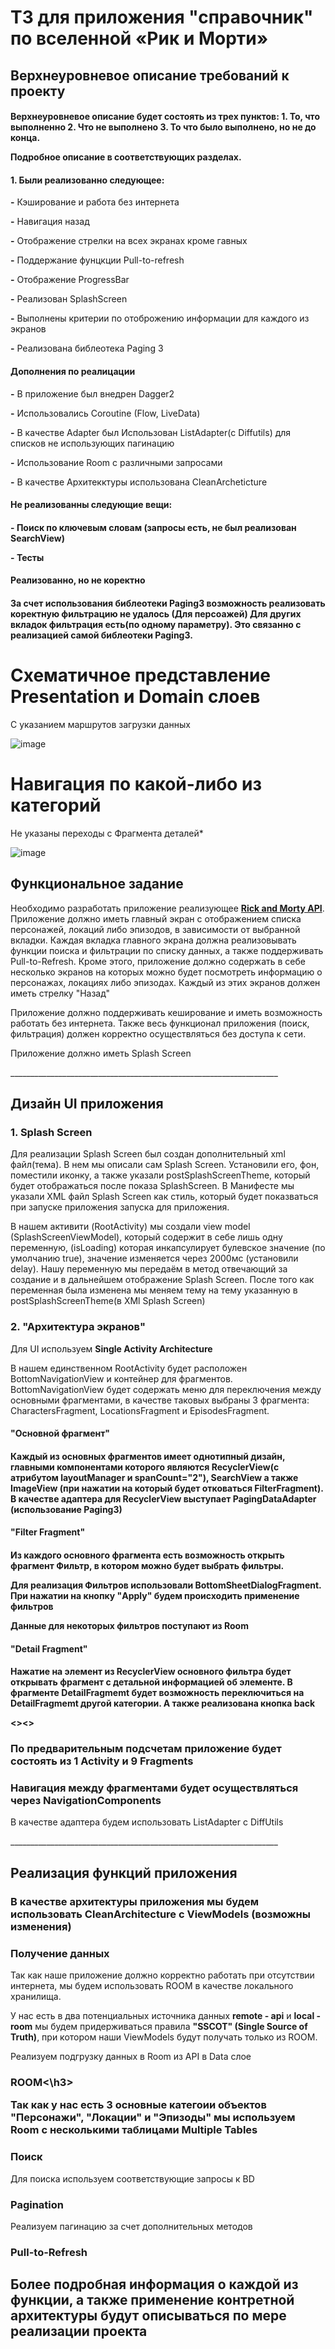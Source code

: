 <h1>ТЗ для приложения "справочник" по вселенной «Рик и Морти»</h1>


<h2>Верхнеуровневое описание требований к проекту</h2>
<h4>Верхнеуровневое описание будет состоять из трех пунктов:
1. То, что выполненно
2. Что не выполнено
3. То что было выполнено, но не до конца.
  
Подробное описание в соответствующих разделах.</h4>

<h4>1. Были реализованно следующее:</h4>
<p><b>-</b> Кэширование и работа без интернета</p>
<p><b>-</b> Навигация назад</p>
<p><b>-</b> Отображение стрелки на всех экранах кроме гавных</p>
<p><b>-</b> Поддержание фунцкции Pull-to-refresh </p>
<p><b>-</b> Отображение ProgressBar </p>
<p><b>-</b> Реализован SplashScreen</p>
<p><b>-</b> Выполнены критерии по отоброжению информации для каждого из экранов</p>
<p><b>-</b> Реализована библеотека Paging 3</p>
<h4>Дополнения по реалицации</h4>
<p><b>-</b> В приложение был внедрен Dagger2</p>
<p><b>-</b> Использовались Coroutine (Flow, LiveData)</p>
<p><b>-</b> В качестве Adapter был Использован ListAdapter(с Diffutils) для списков не использующих пагинацию</p>
<p><b>-</b> Использование Room с различными запросами</p>
<p><b>-</b> В качестве Архитекктуры использована CleanArcheticture</p>

<h4>Не реализованны следующие вещи:<h4>
<p><b>-</b> Поиск по ключевым словам (запросы есть, не был реализован SearchView)</p>
<p><b>-</b> Тесты</p>

<h4>Реализованно, но не коректно<h4>
<p>За счет использования библеотеки Paging3 возможность реализовать коректную фильтрацию не удалось (Для персоажей)
 Для других вкладок фильтрация есть(по одному параметру). Это связанно с реализацией самой библеотеки Paging3.</p>

<h1>Схематичное представление Presentation и Domain слоев</h1>
<p>C указанием маршрутов загрузки данных</p>
  
![image](https://user-images.githubusercontent.com/85056996/169247482-41d6529a-4d0b-43d0-bc53-eb93b9f985cb.png)

<h1>Навигация по какой-либо из категорий</h1>
<p>Не указаны переходы с Фрагмента деталей*</p>
  
![image](https://user-images.githubusercontent.com/85056996/164718143-418e1659-019f-4253-afcf-5fb306d1b85d.png)
 
<h2>Функциональное задание</h2>
<p>Необходимо разработать приложение реализующее <a href="https://rickandmortyapi.com/"><b>Rick and Morty API</b></a>.
Приложение должно иметь главный экран с отображением списка персонажей, локаций либо эпизодов, в зависимости от выбранной вкладки.
Каждая вкладка главного экрана должна реализовывать функции поиска и фильтрации по списку данных, а также поддерживать  Pull-to-Refresh.
Кроме этого, приложение должно содержать в себе несколько  экранов на которых можно будет посмотреть информацию о персонажах, локациях либо эпизодах.
Каждый из этих экранов должен иметь стрелку "Назад"</p>
<p>Приложение должно поддерживать кеширование и иметь возможность работать без интернета. Также весь функционал приложения (поиск, фильтрация)
должен корректно осуществляться без доступа к сети.</p>
<p>Приложение должно иметь Splash Screen</p>
___________________________________________________________________

<h2>Дизайн UI приложения</h2>

<h3>1. Splash Screen</h3>

<p>Для реализации Splash Screen был создан дополнительный xml файл(тема). В нем мы описали сам Splash Screen. Установили его, фон, поместили иконку, а также указали postSplashScreenTheme, который будет отображаться после показа SplashScreen. В Манифесте мы указали XML файл Splash Screen как стиль, который будет показваться при запуске приложения запуска для приложения.</p>
<p>В нашем активити (RootActivity) мы создали view model (SplashScreenViewModel), который содержит в себе лишь одну переменную, (isLoading) которая инкапсулирует булевское значение (по умолчанию true), значение изменяется через 2000мс (установили delay). Нашу переменную мы передаём в метод отвечающий за создание и в дальнейшем отображение Splash Screen. После того как переменная была изменена мы меняем тему на тему указанную в postSplashScreenTheme(в XMl Splash Screen)</p>


<h3>2. "Архитектура экранов"</h3>

<p>Для UI используем <b>Single Activity Architecture</b></p>

<p>В нашем единственном RootActivity будет расположен BottomNavigationView и контейнер для фрагментов. BottomNavigationView будет содержать меню для переключения между основными фрагментами, в качестве таковых выбраны 3 фрагмента: CharactersFragment, LocationsFragment и EpisodesFragment.</p>

<h4>"Основной фрагмент"<h4>

<p>Каждый из основных фрагментов имеет однотипный дизайн, главными компонентами которого являются RecyclerView(с атрибутом layoutManager и spanCount="2"), SearchView а также ImageView (при нажатии на который будет отковаться FilterFragment). В качестве адаптера для RecyclerView выступает PagingDataAdapter (использование Paging3)</p>

<h4>"Filter Fragment"<h4>

<p>Из каждого основного фрагмента есть возможность открыть фрагмент Фильтр, в котором можно будет выбрать фильтры.</p>
<p>Для реализация Фильтров использовали <b>BottomSheetDialogFragment</b>. При нажатии на кнопку "Apply" будем происходить применение фильтров</p>
<p>Данные для некоторых фильтров поступают из Room</p>

<h4>"Detail Fragment"<h4>
<p>Нажатие на элемент из RecyclerView основного фильтра будет открывать фрагмент с детальной информацией об элементе. В фрагменте DetailFragmemt будет возможность переключиться на DetailFragmemt другой категории. А также реализована кнопка back</p>
 <><>

<h3>По предварительным подсчетам приложение будет состоять из 1 Activity и 9 Fragments</h3>
<h3>Навигация между фрагментами будет осуществляться через NavigationComponents</h3>



<p>В качестве адаптера будем использовать ListAdapter c DiffUtils</p>
___________________________________________________________________

<h2>Реализация функций приложения</h2>

<h3>В качестве архитектуры приложения мы будем использовать CleanArchitecture с ViewModels (возможны изменения)</h3>

<h3>Получение данных</h3>
<p>Так как наше приложение должно корректно работать при отсутствии интернета, мы будем использовать ROOM в качестве локального хранилища.</p>
<p>У нас есть в два потенциальных источника данных <b>remote - api</b> и <b>local - room</b> мы будем придерживаться правила <b>"SSCOT" (Single Source of Truth)</b>, при котором наши ViewModels будут получать только из ROOM.</p>
<p>Реализуем подгрузку данных в Room из API в Data слое</p>

<h3>ROOM<\h3>
<p>Так как у нас есть 3 основные категоии объектов "Персонажи", "Локации" и "Эпизоды" мы используем Room с несколькими таблицами <b>Multiple Tables</b></p>

<h3>Поиск</h3>
<p>Для поиска используем соответствующие запросы к BD</p>

<h3>Pagination</h3>
<p>Реализуем пагинацию за счет дополнительных методов</p>

<h3>Pull-to-Refresh<h3>

<h2>Более подробная информация о каждой из функции, а также применение контретной архитектуры будут описываться по мере реализации проекта</h2>
